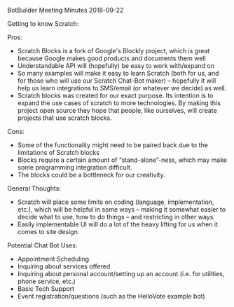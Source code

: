 BotBuilder Meeting Minutes
2018-09-22

Getting to know Scratch:

Pros:
- Scratch Blocks is a fork of Google's Blockly project, which is great because Google makes good products and documents them well
- Understandable API will (hopefully) be easy to work with/expand on
- So many examples will make it easy to learn Scratch (both for us, and for those who will use our Scratch Chat-Bot maker) – hopefully it will help us learn integrations to SMS/email (or whatever we decide) as well.
- Scratch blocks was created for our exact purpose. Its intention is to expand the use cases of scratch to more technologies. By making this project open source they hope that people, like ourselves, will create projects that use scratch blocks.

Cons:
- Some of the functionality might need to be paired back due to the limitations of Scratch blocks
- Blocks require a certain amount of “stand-alone”-ness, which may make some programming integration difficult.
- The blocks could be a bottleneck for our creativity.

General Thoughts:
- Scratch will place some limits on coding (language, implementation, etc.), which will be helpful in some ways – making it somewhat easier to decide what to use, how to do things – and restricting in other ways.
- Easily implementable UI will do a lot of the heavy lifting for us when it comes to site design.

Potential Chat Bot Uses:
- Appointment Scheduling
- Inquiring about services offered
- Inquiring about personal account/setting up an account (i.e. for utilities, phone service, etc.)
- Basic Tech Support
- Event registration/questions (such as the HelloVote example bot)
